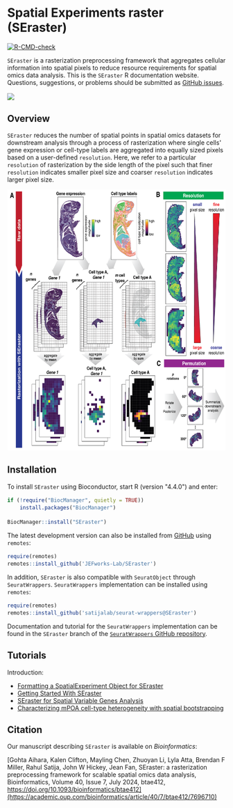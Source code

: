 # Spatial Experiments raster (SEraster)

[![R-CMD-check](https://github.com/JEFworks-Lab/SEraster/actions/workflows/check-standard.yaml/badge.svg)](https://github.com/JEFworks-Lab/SEraster/actions/workflows/check-standard.yaml)

`SEraster` is a rasterization preprocessing framework that aggregates cellular information into spatial pixels to reduce resource requirements for spatial omics data analysis. This is the `SEraster` R documentation website. Questions, suggestions, or problems should be submitted as [GitHub issues](https://github.com/JEFworks-Lab/SEraster/issues).

<p>

<img src="https://github.com/JEFworks/SEraster/blob/main/images/seraster_logo_hex.png?raw=true" align="center" height="300" style="float: center; height:300px;"/>

</p>

## Overview

`SEraster` reduces the number of spatial points in spatial omics datasets for downstream analysis through a process of rasterization where single cells' gene expression or cell-type labels are aggregated into equally sized pixels based on a user-defined `resolution`. Here, we refer to a particular `resolution` of rasterization by the side length of the pixel such that finer `resolution` indicates smaller pixel size and coarser `resolution` indicates larger pixel size.

<p align="center">

<img src="https://github.com/JEFworks-Lab/SEraster/blob/main/images/overview.png?raw=true" height="600"/>

</p>

## Installation

To install `SEraster` using Bioconductor, start R (version "4.4.0") and enter:

```r
if (!require("BiocManager", quietly = TRUE))
    install.packages("BiocManager")

BiocManager::install("SEraster")
```

The latest development version can also be installed from [GitHub](https://github.com/JEFworks-Lab/SEraster) using `remotes`:

```r
require(remotes)
remotes::install_github('JEFworks-Lab/SEraster')
```

In addition, `SEraster` is also compatible with `SeuratObject` through `SeuratWrappers`. `SeuratWrappers` implementation can be installed using `remotes`:

```r
require(remotes)
remotes::install_github('satijalab/seurat-wrappers@SEraster')
```

Documentation and tutorial for the `SeuratWrappers` implementation can be found in the `SEraster` branch of the [`SeuratWrappers` GitHub repository](https://github.com/satijalab/seurat-wrappers/tree/SEraster).

## Tutorials

Introduction:

-   [Formatting a SpatialExperiment Object for SEraster](https://jef.works/SEraster/articles/formatting-SpatialExperiment-for-SEraster.html)
-   [Getting Started With SEraster](https://jef.works/SEraster/articles/getting-started-with-SEraster.html)
-   [SEraster for Spatial Variable Genes Analysis](https://jef.works/SEraster/articles/SEraster-for-SVG-analysis.html)
-   [Characterizing mPOA cell-type heterogeneity with spatial bootstrapping](https://jef.works/SEraster/articles/characterizing-mPOA-cell-type-heterogeneity.html)

## Citation

Our manuscript describing `SEraster` is available on *Bioinformatics*:

[Gohta Aihara, Kalen Clifton, Mayling Chen, Zhuoyan Li, Lyla Atta, Brendan F Miller, Rahul Satija, John W Hickey, Jean Fan, SEraster: a rasterization preprocessing framework for scalable spatial omics data analysis, Bioinformatics, Volume 40, Issue 7, July 2024, btae412, https://doi.org/10.1093/bioinformatics/btae412](https://academic.oup.com/bioinformatics/article/40/7/btae412/7696710)